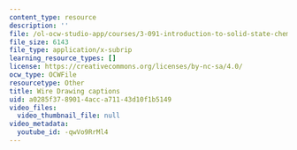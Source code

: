```yaml
---
content_type: resource
description: ''
file: /ol-ocw-studio-app/courses/3-091-introduction-to-solid-state-chemistry-fall-2018/-qwVo9RrMl4_captions.webvtt
file_size: 6143
file_type: application/x-subrip
learning_resource_types: []
license: https://creativecommons.org/licenses/by-nc-sa/4.0/
ocw_type: OCWFile
resourcetype: Other
title: Wire Drawing captions
uid: a0285f37-8901-4acc-a711-43d10f1b5149
video_files:
  video_thumbnail_file: null
video_metadata:
  youtube_id: -qwVo9RrMl4
---
```

